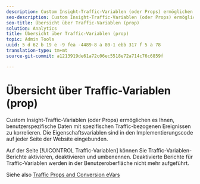 ```yaml
---
description: Custom Insight-Traffic-Variablen (oder Props) ermöglichen es Ihnen, benutzerspezifische Daten mit spezifischen Traffic-bezogenen Ereignissen zu korrelieren. Die Eigenschaftsvariablen sind in den Implementierungscode auf jeder Seite der Website eingebunden.
seo-description: Custom Insight-Traffic-Variablen (oder Props) ermöglichen es Ihnen, benutzerspezifische Daten mit spezifischen Traffic-bezogenen Ereignissen zu korrelieren. Die Eigenschaftsvariablen sind in den Implementierungscode auf jeder Seite der Website eingebunden.
seo-title: Übersicht über Traffic-Variablen (prop)
solution: Analytics
title: Übersicht über Traffic-Variablen (prop)
topic: Admin Tools
uuid: 5 d 62 b 19 e -9 fea -4489-8 a 80-1 ebb 317 f 5 a 78
translation-type: tm+mt
source-git-commit: a1213919de61a72c06ec5518e72a714c76c6859f

---
```



# Übersicht über Traffic-Variablen (prop)

Custom Insight-Traffic-Variablen (oder Props) ermöglichen es Ihnen, benutzerspezifische Daten mit spezifischen Traffic-bezogenen Ereignissen zu korrelieren. Die Eigenschaftsvariablen sind in den Implementierungscode auf jeder Seite der Website eingebunden.

Auf der Seite [!UICONTROL Traffic-Variablen] können Sie Traffic-Variablen-Berichte aktivieren, deaktivieren und umbenennen. Deaktivierte Berichte für Traffic-Variablen werden in der Benutzeroberfläche nicht mehr aufgeführt.

Siehe also [Traffic Props and Conversion eVars](/help/implement/analytics-terminology-basics/c-props-evars/props-evars.md)
